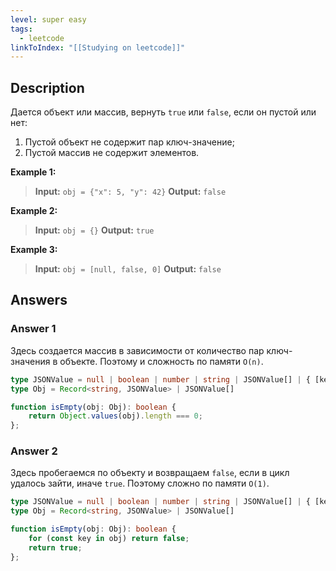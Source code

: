 ```yaml
---
level: super easy
tags:
  - leetcode
linkToIndex: "[[Studying on leetcode]]"
---
```

## Description

Дается объект или массив, вернуть `true` или `false`, если он пустой или нет:
1. Пустой объект не содержит пар ключ-значение;
2. Пустой массив не содержит элементов.

**Example 1:**
>**Input:** `obj = {"x": 5, "y": 42}`
>**Output:**  `false`

**Example 2:**
>**Input:** `obj = {}`
>**Output:**  `true`

**Example 3:**
>**Input:** `obj = [null, false, 0]`
>**Output:**  `false`

## Answers

### Answer 1

Здесь создается массив в зависимости от количество пар ключ-значения в объекте. Поэтому и сложность по памяти `O(n)`.

```typescript
type JSONValue = null | boolean | number | string | JSONValue[] | { [key: string]: JSONValue };
type Obj = Record<string, JSONValue> | JSONValue[]

function isEmpty(obj: Obj): boolean {
    return Object.values(obj).length === 0;
};
```
### Answer 2

Здесь пробегаемся по объекту и возвращаем `false`, если в цикл удалось зайти, иначе `true`. Поэтому сложно по памяти `O(1)`.

```typescript
type JSONValue = null | boolean | number | string | JSONValue[] | { [key: string]: JSONValue };
type Obj = Record<string, JSONValue> | JSONValue[]

function isEmpty(obj: Obj): boolean {
    for (const key in obj) return false;
    return true;
};
```